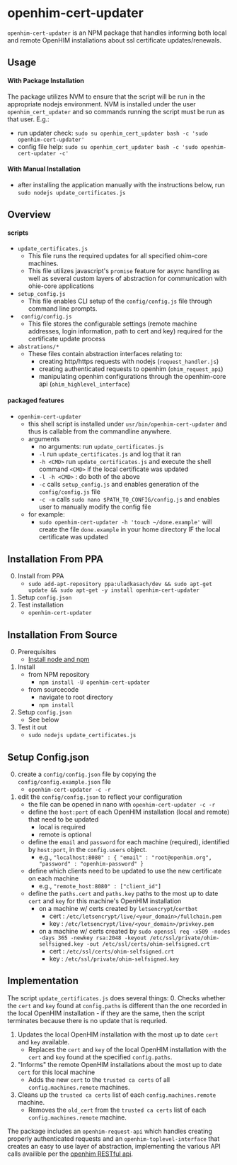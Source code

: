 # openhim-cert-updater
`openhim-cert-updater` is an NPM package that handles informing both local and remote OpenHIM installations about ssl certificate updates/renewals.

## Usage
#### With Package Installation
The package utilizes NVM to ensure that the script will be run in the appropriate nodejs environment. NVM is installed under the user `openhim_cert_updater` and so commands running the script must be run as that user. E.g.:
- run updater check: `sudo su openhim_cert_updater bash -c 'sudo openhim-cert-updater'`
- config file help: `sudo su openhim_cert_updater bash -c 'sudo openhim-cert-updater -c'`
#### With Manual Installation
- after installing the application manually with the instructions below, run `sudo nodejs update_certificates.js`

## Overview
#### scripts
- `update_certificates.js`
    - This file runs the required updates for all specified ohim-core machines.
    - This file utilizes javascript's `promise` feature for async handling as well as several custom layers of abstraction for communication with ohie-core applications
- `setup_config.js`
    - This file enables CLI setup of the `config/config.js` file through command line prompts.
- ` config/config.js`
    - This file stores the configurable settings (remote machine addresses, login information, path to cert and key) required for the certificate update process
- `abstrations/*`
    - These files contain abstraction interfaces relating to:
        - creating http/https requests with nodejs (`request_handler.js`)
        - creating authenticated requests to openhim (`ohim_request_api`)
        - manipulating openhim configurations through the openhim-core api (`ohim_highlevel_interface`)

#### packaged features
- `openhim-cert-updater`
    - this shell script is installed under `usr/bin/openhim-cert-updater` and thus is callable from the commandline anywhere.
    - arguments
        - no arguments: run `update_certificates.js`
        - `-l` run `update_certificates.js` and log that it ran
        - `-h <CMD>` run `update_certificates.js` and execute the shell command `<CMD>` if the local certificate was updated
        - `-l -h <CMD>` : do both of the above
        - `-c` calls `setup_config.js` and enables generation of the `config/config.js` file
        - `-c -m` calls `sudo nano $PATH_TO_CONFIG/config.js` and enables user to manually modify the config file
    - for example:
        - `sudo openhim-cert-updater -h 'touch ~/done.example'` will create the file `done.example` in your home directory IF the local certificate was updated  


## Installation From PPA
0. Install from PPA
    - `sudo add-apt-repository ppa:uladkasach/dev && sudo apt-get update && sudo apt-get -y install openhim-cert-updater`
1. Setup `config.json`
2. Test installation
    - `openhim-cert-updater`

## Installation From Source
00. Prerequisites  
    - [Install node and npm](http://letmegooglethatforyou.com/?q=how+to+install+node+and+npm)
0. Install
    - from NPM repository
        - `npm install -U openhim-cert-updater`
    - from sourcecode
        - navigate to root directory
        - `npm install`
1. Setup `config.json`
    - See below
2. Test it out
    - `sudo nodejs update_certificates.js`

## Setup Config.json
0. create a `config/config.json` file by copying the `config/config.example.json` file
    - `openhim-cert-updater -c -r`
1. edit the `config/config.json` to reflect your configuration
    - the file can be opened in nano with `openhim-cert-updater -c -r`
    - define the `host:port` of each OpenHIM installation (local and remote) that need to be updated
        - local is required
        - remote is optional
    - define the `email` and `password` for each machine (required), identified by `host:port`, in the `config.users` object.
        - e.g., `"localhost:8080" : { "email" : "root@openhim.org",  "password" : "openhim-password" }`
    - define which clients need to be updated to use the new certificate on each machine
        - e.g., `"remote_host:8080" : ["client_id"]`
    - define the `paths.cert` and `paths.key` paths to the most up to date `cert` and `key` for this machine's OpenHIM installation
        - on a machine w/ certs created by `letsencrypt`/`certbot`
            - cert : `/etc/letsencrypt/live/<your_domain>/fullchain.pem`
            - key : `/etc/letsencrypt/live/<your_domain>/privkey.pem`
        - on a machine w/ certs created by `sudo openssl req -x509 -nodes -days 365 -newkey rsa:2048 -keyout /etc/ssl/private/ohim-selfsigned.key -out /etc/ssl/certs/ohim-selfsigned.crt`
            - cert : `/etc/ssl/certs/ohim-selfsigned.crt`
            - key : `/etc/ssl/private/ohim-selfsigned.key`

## Implementation
The script `update_certificates.js` does several things:
0. Checks whether the `cert` and `key` found at `config.paths` is different than the one recorded in the local OpenHIM installation
    - if they are the same, then the script terminates because there is no update that is requried.
1. Updates the local OpenHIM installation with the most up to date `cert` and `key` available.   
    - Replaces the `cert` and `key` of the local OpenHIM installation with the `cert` and `key` found at the specified `config.paths`.
2. "Informs" the remote OpenHIM installations about the most up to date `cert` for this local machine
    - Adds the new `cert` to the `trusted ca certs` of all `config.machines.remote` machines.
3. Cleans up the `trusted ca certs` list of each `config.machines.remote` machine.
    - Removes the `old_cert` from the `trusted ca certs` list of each `config.machines.remote` machine.

The package includes an `openhim-request-api` which handles creating properly authenticated requests and an `openhim-toplevel-interface` that creates an easy to use layer of abstraction, implementing the various API calls availible per the [openhim RESTful api](http://openhim.readthedocs.io/en/latest/dev-guide/api-ref.html).
